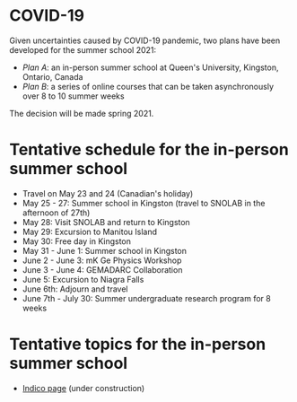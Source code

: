 # COVID-19

Given uncertainties caused by COVID-19 pandemic, two plans have been developed for the summer school 2021:

- *Plan A*: an in-person summer school at Queen's University, Kingston, Ontario, Canada
- *Plan B*: a series of online courses that can be taken asynchronously over 8 to 10 summer weeks

The decision will be made spring 2021.

# Tentative schedule for the in-person summer school

- Travel on May 23 and 24 (Canadian's holiday)
- May 25 - 27:  Summer school in Kingston (travel to SNOLAB in the afternoon of 27th)
- May 28: Visit SNOLAB and return to Kingston
- May 29: Excursion to Manitou Island
- May 30: Free day in Kingston
- May 31 - June 1: Summer school in Kingston
- June 2 - June 3: mK Ge Physics Workshop
- June 3 - June 4:  GEMADARC Collaboration
- June 5: Excursion to Niagra Falls
- June 6th: Adjourn and travel
- June 7th - July 30: Summer undergraduate research program for 8 weeks

# Tentative topics for the in-person summer school

- [Indico page](https://indico.cern.ch/event/962863/) (under construction)

